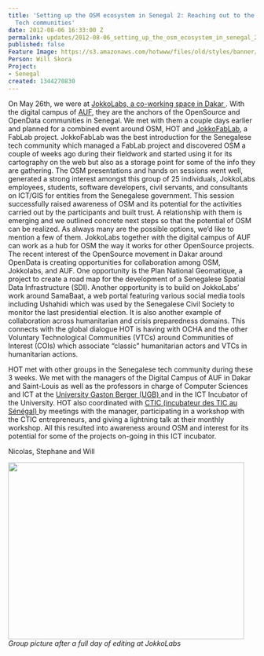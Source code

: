 ```yaml
---
title: 'Setting up the OSM ecosystem in Senegal 2: Reaching out to the Senegalese
  Tech communities'
date: 2012-08-06 16:33:00 Z
permalink: updates/2012-08-06_setting_up_the_osm_ecosystem_in_senegal_2_reaching_out_to_the_senegalese_tech_co
published: false
Feature Image: https://s3.amazonaws.com/hotwww/files/old/styles/banner/public/553835_463655630329527_1075723890_n.jpg
Person: Will Skora
Project:
- Senegal
created: 1344270830
---
```


<p>On May 26th, we were at <a href="http://www.jokkolabs.net/">JokkoLabs, a co-working space in Dakar </a>. With the digital campus of <a href="http://www.auf.org/bureau-afrique-de-l-ouest/"> AUF</a>, they are the anchors of the OpenSource and OpenData communities in Senegal. We met with them a couple days earlier and planned for a combined event around OSM, HOT and <a href="http://jokkofablab.wordpress.com/">JokkoFabLab</a>, a FabLab project. JokkoFabLab was the best introduction for the Senegalese tech community which managed a FabLab project and discovered OSM a couple of weeks ago during their fieldwork and started using it for its cartography on the web but also as a storage point for some of the info they are gathering. The OSM presentations and hands on sessions went well, generated a strong interest amongst this group of 25 individuals, JokkoLabs employees, students, software developers, civil servants, and consultants on ICT/GIS for entities from the Senegalese government. This session successfully raised awareness of OSM and its potential for the activities carried out by the participants and built trust. A relationship with them is emerging and we outlined concrete next steps so that the potential of OSM can be realized. As always many are the possible options, we’d like to mention a few of them. JokkoLabs together with the digital campus of AUF can work as a hub for OSM the way it works for other OpenSource projects. The recent interest of the OpenSource movement in Dakar around OpenData is creating opportunities for collaboration among OSM, Jokkolabs, and AUF. One opportunity is the Plan National Geomatique, a project to create a road map for the development of a Senegalese Spatial Data Infrastructure (SDI). Another opportunity is to build on JokkoLabs’ work around SamaBaat, a web portal featuring various social media tools including Ushahidi which was used by the Senegalese Civil Society to monitor the last presidential election. It is also another example of collaboration across humanitarian and crisis preparedness domains. This connects with the global dialogue HOT is having with OCHA and the other Voluntary Technological Communities (VTCs) around Communities of Interest (COIs) which associate “classic” humanitarian actors and VTCs in humanitarian actions.</p><p>HOT met with other groups in the Senegalese tech community during these 3 weeks. We met with the managers of the Digital Campus of AUF in Dakar and Saint-Louis as well as the professors in charge of Computer Sciences and ICT at the <a href="http://www.ugb.sn/"> University Gaston Berger (UGB) </a> and in the ICT Incubator of the University. HOT also coordinated with <a href="http://cticdakar.com/"> CTIC (incubateur des TIC au Sénégal) </a> by meetings with the manager, participating in a workshop with the CTIC entrepreneurs, and giving a lightning talk at their monthly workshop. All this resulted into awareness around OSM and interest for its potential for some of the projects on-going in this ICT incubator.</p><p>Nicolas, Stephane and Will</p><p><em><img class="image-large" src="https://s3.amazonaws.com/hotwww/files/old/styles/large/public/553835_463655630329527_1075723890_n_0.jpg?itok=E2aZPaER" alt="" style="width:480px;height:360px"><br>Group picture after a full day of editing at JokkoLabs</em></p>
